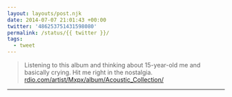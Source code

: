 ```yaml
---
layout: layouts/post.njk
date: 2014-07-07 21:01:43 +00:00
twitter: '486253751431598080'
permalink: /status/{{ twitter }}/
tags: 
  - tweet
---
```


> Listening to this album and thinking about 15-year-old me and basically crying. Hit me right in the nostalgia. [rdio.com/artist/Mxpx/album/Acoustic_Collection/](https://www.rdio.com/artist/Mxpx/album/Acoustic_Collection/)

---
